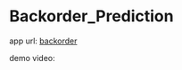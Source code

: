 # Backorder_Prediction

app url: [backorder](https://backorder-prediction-app.herokuapp.com/)

demo video:[	](https://youtu.be/yLDB_3cSEAo)